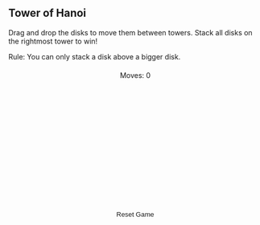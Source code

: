 
## Tower of Hanoi
Drag and drop the disks to move them between towers. Stack all disks on the rightmost tower to win!

Rule: You can only stack a disk above a bigger disk.

<div class="game-container">
    <p>Moves: <span id="moveCounter">0</span></p>
    <div id="towers">
        <div id="towerA" class="tower" ondrop="drop(event)" ondragover="allowDrop(event)"></div>
        <div id="towerB" class="tower" ondrop="drop(event)" ondragover="allowDrop(event)"></div>
        <div id="towerC" class="tower" ondrop="drop(event)" ondragover="allowDrop(event)"></div>
    </div>
    <button onclick="resetGame()">Reset Game</button>
    <p id="message"></p>
</div>

<style>
.game-container {
    margin: 20px 0;
    text-align: center;
    background: var(--card-bg)
    border: 1px solid var(--btn-border-color);
    border-radius: 0.5rem;
}

#towers {
    display: flex;
    justify-content: space-around;
    margin: 20px auto;
    max-width: 600px;
    gap: 1rem;
}

.tower {
    width: 120px;
    height: 200px;
    border: 1px solid var(--btn-border-color);
    border-radius: 0.5rem;
    display: flex;
    flex-direction: column-reverse;
    align-items: center;
    background: var(--card-bg);
    position: relative;
    padding: 0.5rem;
    transition: background-color 0.35s ease-in-out;
    box-shadow: var(--card-shadow);
}

.tower:hover {
    background-color: var(--sidebar-hover-bg);
}

.tower::after {
    content: '';
    width: 8px;
    height: 180px;
    background: var(--text-muted-color);
    position: absolute;
    bottom: 0;
    z-index: 0;
    border-radius: 4px;
    opacity: 0.3;
}

.disk {
    height: 30px;
    margin: 2px;
    border-radius: 0.25rem;
    z-index: 1;
    cursor: move;
    transition: all 0.2s ease;
    border: 1px solid var(--btn-border-color);
}

.disk[draggable="true"] {
    cursor: grab;
}

.disk[draggable="true"]:hover {
    filter: brightness(1.1);
    transform: translateY(-2px);
}

.disk1 {
    width: 40px;
    border: 0;
    background: #00CED1;
    box-shadow: var(--card-shadow);
}
.disk2 {
    width: 70px;
    border: 0;
    background: #00BFFF;
    box-shadow: var(--card-shadow);
}
.disk3 {
    width: 100px;
    border: 0;
    background: #1E90FF;
    box-shadow: var(--card-shadow);
}

#message {
    color: var(--text-color);
    font-weight: bold;
    min-height: 1.5em;
}

.game-container button {
    display: inline-block;
    padding: 0.35rem 1.25rem;
    background: var(--btn-bg);
    color: var(--text-color);
    border: 1px solid var(--btn-border-color);
    border-radius: 0.5rem;
    cursor: pointer;
    transition: all 0.35s ease-in-out;
    box-shadow: var(--btn-box-shadow);
}

.game-container button:hover {
    background: var(--sidebar-hover-bg);
    transform: translateY(-1px);
}
</style>

<script>
let towers = {
    towerA: [],
    towerB: [],
    towerC: []
};
let moves = 0;

function resetGame() {
    towers = {
        towerA: [3, 2, 1],
        towerB: [],
        towerC: []
    };
    moves = 0;
    document.getElementById('moveCounter').textContent = moves;
    renderTowers();
    document.getElementById('message').textContent = '';
}

function renderTowers() {
    Object.keys(towers).forEach(towerName => {
        const tower = document.getElementById(towerName);
        tower.innerHTML = '';
        towers[towerName].forEach(diskSize => {
            const disk = document.createElement('div');
            disk.className = `disk disk${diskSize}`;
            disk.draggable = true;
            disk.ondragstart = drag;
            disk.dataset.size = diskSize;
            tower.appendChild(disk);
        });
    });
}

function allowDrop(ev) {
    ev.preventDefault();
}

function drag(ev) {
    if (ev.target.parentElement.lastChild === ev.target) {
        ev.dataTransfer.setData("text", ev.target.dataset.size);
    } else {
        ev.preventDefault();
    }
}

function drop(ev) {
    ev.preventDefault();
    const targetTower = ev.target.closest('.tower');
    const diskSize = parseInt(ev.dataTransfer.getData("text"));
    const sourceTower = document.querySelector(`.disk${diskSize}`).parentElement;

    if (isValidMove(targetTower.id, diskSize)) {
        const sourceId = sourceTower.id;
        towers[sourceId] = towers[sourceId].filter(size => size !== diskSize);
        towers[targetTower.id].push(diskSize);
        moves++;
        document.getElementById('moveCounter').textContent = moves;
        renderTowers();
        checkWin();
    }
}

function isValidMove(targetTowerId, diskSize) {
    const targetTower = towers[targetTowerId];
    return targetTower.length === 0 || targetTower[targetTower.length - 1] > diskSize;
}

function checkWin() {
    if (towers.towerC.length === 3 &&
        towers.towerC.every((disk, index) => disk === 3 - index)) {
        let message = '';
        if (moves < 7) {
            message = `Incredible! You solved it in ${moves} moves - that's better than optimal! 🏆`;
        } else if (moves === 7) {
            message = `Perfect! You solved it in the optimal ${moves} moves! 🎯`;
        } else {
            message = `Congratulations! But can you solve it in fewer moves? 🤔`;
        }
        document.getElementById('message').textContent = message;
    }
}

// Initialize the game when the page loads
window.onload = resetGame;
</script>
